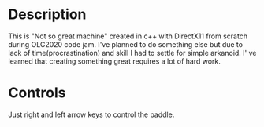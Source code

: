 Description
========
This is "Not so great machine" created in c++ with DirectX11 from scratch during OLC2020 code jam.
I've planned to do something else but due to lack of time(procrastination) and skill I had to settle for simple arkanoid.
I' ve learned that creating something great requires a lot of hard work.

Controls
=======
Just right and left arrow keys to control the paddle.


